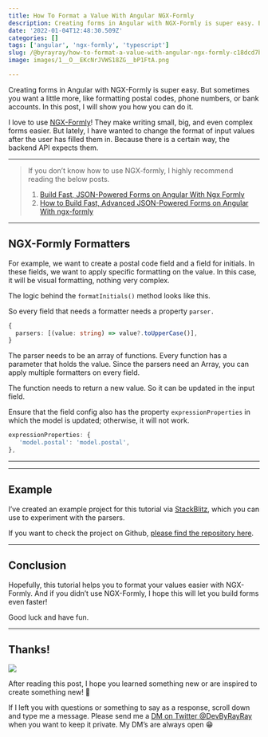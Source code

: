 ```yaml
---
title: How To Format a Value With Angular NGX-Formly
description: Creating forms in Angular with NGX-Formly is super easy. But sometimes you want a little more, like formatting postal codes, phone numbers, or bank accounts. In this post, I will show you how you can do it.
date: '2022-01-04T12:48:30.509Z'
categories: []
tags: ['angular', 'ngx-formly', 'typescript']
slug: /@byrayray/how-to-format-a-value-with-angular-ngx-formly-c18dcd7be647
image: images/1__O__EKcNrJVWS18ZG__bP1FtA.png

---
```


Creating forms in Angular with NGX-Formly is super easy. But sometimes you want a little more, like formatting postal codes, phone numbers, or bank accounts. In this post, I will show you how you can do it.

I love to use [NGX-Formly](https://formly.dev/)! They make writing small, big, and even complex forms easier. But lately, I have wanted to change the format of input values after the user has filled them in. Because there is a certain way, the backend API expects them.


---

<blockquote>
If you don’t know how to use NGX-formly, I highly recommend reading the below posts.

1.  [Build Fast, JSON-Powered Forms on Angular With Ngx Formly](posts/2020-03-10-build-fast-json-powered-forms-on-angular-with-ngx-formly-b7a00733e66e)
2.  [How to Build Fast, Advanced JSON-Powered Forms on Angular With ngx-formly](posts/2020-03-25-how-to-build-fast-advanced-json-powered-forms-on-angular-with-ngx-formly-77aeed406f73)

</blockquote>

---

## NGX-Formly Formatters

For example, we want to create a postal code field and a field for initials. In these fields, we want to apply specific formatting on the value. In this case, it will be visual formatting, nothing very complex.

The logic behind the `formatInitials()` method looks like this.

So every field that needs a formatter needs a property `parser.`

```ts
{
  parsers: [(value: string) => value?.toUpperCase()],
}
```

The parser needs to be an array of functions. Every function has a parameter that holds the value. Since the parsers need an Array, you can apply multiple formatters on every field.

The function needs to return a new value. So it can be updated in the input field.

Ensure that the field config also has the property `expressionProperties` in which the model is updated; otherwise, it will not work.

```ts
expressionProperties: {
   'model.postal': 'model.postal',
},
```

---

<ContentAd topics="angular|typescript|javascript"></ContentAd>

---

## Example

I’ve created an example project for this tutorial via [StackBlitz](https://stackblitz.com/edit/angular-vibhz9?file=src%2Fapp%2Fapp.component.ts), which you can use to experiment with the parsers.

<stackblitz id="angular-vibhz9" filename="src/app/app.component.ts" height="700"></stackblitz>

If you want to check the project on Github, [please find the repository here](https://github.com/devbyray/angular-ngx-formly-value-formatter-parser).

---
## Conclusion

Hopefully, this tutorial helps you to format your values easier with NGX-Formly. And if you didn’t use NGX-Formly, I hope this will let you build forms even faster!

Good luck and have fun.

---
## Thanks!

![](/images/0__4aTcitCaVTWHHeiO.jpg)

After reading this post, I hope you learned something new or are inspired to create something new! 🤗

If I left you with questions or something to say as a response, scroll down and type me a message. Please send me a [DM on Twitter @DevByRayRay](https://twitter.com/@devbyrayray) when you want to keep it private. My DM’s are always open 😁
